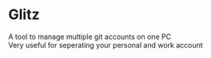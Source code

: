 # Glitz
A tool to manage multiple git accounts on one PC \
Very useful for seperating your personal and work account
